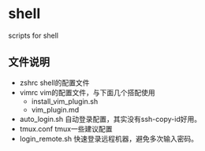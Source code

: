 # shell
scripts for shell

## 文件说明
- zshrc shell的配置文件
- vimrc vim的配置文件，与下面几个搭配使用
  - install_vim_plugin.sh
  - vim_plugin.md
- auto_login.sh 自动登录配置，其实没有ssh-copy-id好用。
- tmux.conf tmux一些建议配置
- login_remote.sh 快速登录远程机器，避免多次输入密码。
